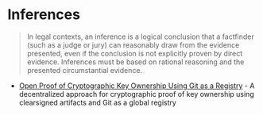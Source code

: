 # Inferences
> In legal contexts, an inference is a logical conclusion that a factfinder (such as a judge or jury) can reasonably draw from the evidence presented, even if the conclusion is not explicitly proven by direct evidence. Inferences must be based on rational reasoning and the presented circumstantial evidence.

- [Open Proof of Cryptographic Key Ownership Using Git as a Registry](/papers/open-proof-key-ownership-git-registry-mattborja-2025.md) - A decentralized approach for cryptographic proof of key ownership using clearsigned artifacts and Git as a global registry